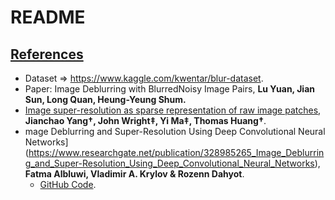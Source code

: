 # README



## <u>References</u>

* Dataset  => https://www.kaggle.com/kwentar/blur-dataset.
* Paper: Image Deblurring with BlurredNoisy Image Pairs, **Lu Yuan, Jian Sun, Long Quan, Heung-Yeung Shum.**
* [Image super-resolution as sparse representation of raw image patches](https://www.researchgate.net/publication/221364186_Image_super-resolution_as_sparse_representation_of_raw_image_patches), **Jianchao Yang†, John Wright‡, Yi Ma‡, Thomas Huang†**.
* mage Deblurring and Super-Resolution Using Deep Convolutional Neural Networks](https://www.researchgate.net/publication/328985265_Image_Deblurring_and_Super-Resolution_Using_Deep_Convolutional_Neural_Networks), **Fatma Albluwi, Vladimir A. Krylov & Rozenn Dahyot**.
  * [GitHub Code](https://github.com/YapengTian/SRCNN-Keras).
